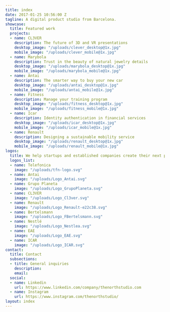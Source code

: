 ```yaml
---
title: index
date: 2017-01-25 10:56:00 Z
tagline: A digital product studio from Barcelona.
showcase:
  title: Featured work
  projects:
  - name: CL3VER
    description: The future of 3D and VR presentations
    desktop_image: "/uploads/clever_desktop@1x.jpg"
    mobile_image: "/uploads/clever_mobile@1x.jpg"
  - name: Marybola
    description: Trust in the beauty of natural jewelry details
    desktop_image: "/uploads/marybola_desktop@1x.jpg"
    mobile_image: "/uploads/marybola_mobile@1x.jpg"
  - name: Antai
    description: The smarter way to buy your new car
    desktop_image: "/uploads/antai_desktop@1x.jpg"
    mobile_image: "/uploads/antai_mobile@1x.jpg"
  - name: Fitness
    description: Manage your training program
    desktop_image: "/uploads/fitness_desktop@1x.jpg"
    mobile_image: "/uploads/fitness_mobile@1x.jpg"
  - name: Icar
    description: Identity authentication in financial services
    desktop_image: "/uploads/icar_desktop@1x.jpg"
    mobile_image: "/uploads/icar_mobile@1x.jpg"
  - name: Renault
    description: Designing a sustainable mobility service
    desktop_image: "/uploads/renault_desktop@1x.jpg"
    mobile_image: "/uploads/renault_mobile@1x.jpg"
logos:
  title: We help startups and established companies create their next product or venture
  logos_list:
  - name: Telefonica
    image: "/uploads/tfn-logo.svg"
  - name: Antai
    image: "/uploads/Logo_Antai.svg"
  - name: Grupo Planeta
    image: "/uploads/Logo_GrupoPlaneta.svg"
  - name: CL3VER
    image: "/uploads/Logo_Cl3ver.svg"
  - name: Renault
    image: "/uploads/Logo_Renault-e22c38.svg"
  - name: Bertelsmann
    image: "/uploads/Logo_FBertelsmann.svg"
  - name: Nestlé
    image: "/uploads/Logo_Nestlea.svg"
  - name: EAE
    image: "/uploads/Logo_EAE.svg"
  - name: ICAR
    image: "/uploads/Logo_ICAR.svg"
contact:
  title: Contact
  subsections:
  - title: General inquiries
    description: 
    email: 
  social:
  - name: Linkedin
    url: https://www.linkedin.com/company/thenorthstudio.com
  - name: Instagram
    url: https://www.instagram.com/thenorthstudio/
layout: index
---
```


